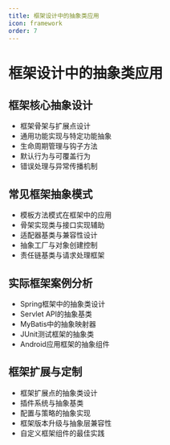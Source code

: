 ```yaml
---
title: 框架设计中的抽象类应用
icon: framework
order: 7
---
```


# 框架设计中的抽象类应用

## 框架核心抽象设计

- 框架骨架与扩展点设计
- 通用功能实现与特定功能抽象
- 生命周期管理与钩子方法
- 默认行为与可覆盖行为
- 错误处理与异常传播机制

## 常见框架抽象模式

- 模板方法模式在框架中的应用
- 骨架实现类与接口实现辅助
- 适配器基类与兼容性设计
- 抽象工厂与对象创建控制
- 责任链基类与请求处理框架

## 实际框架案例分析

- Spring框架中的抽象类设计
- Servlet API的抽象基类
- MyBatis中的抽象映射器
- JUnit测试框架的抽象类
- Android应用框架的抽象组件

## 框架扩展与定制

- 框架扩展点的抽象类设计
- 插件系统与抽象基类
- 配置与策略的抽象实现
- 框架版本升级与抽象层兼容性
- 自定义框架组件的最佳实践
